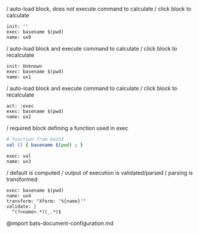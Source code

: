 / auto-load block, does not execute command to calculate
/ click block to calculate
```ux :[document_ux0]
init: ''
exec: basename $(pwd)
name: ux0
```
/ auto-load block and execute command to calculate
/ click block to recalculate
```ux :[document_ux1]
init: Unknown
exec: basename $(pwd)
name: ux1
```
/ auto-load block and execute command to calculate
/ click block to recalculate
```ux :[document_ux2]
act: :exec
exec: basename $(pwd)
name: ux2
```
/ required block defining a function used in exec
```bash :(bash3)
# function from bash3
val () { basename $(pwd) ; }
```
```ux :[document_ux3] +(bash3)
exec: val
name: ux3
```
/ default is computed
/ output of execution is validated/parsed
/ parsing is transformed
```ux :[document_ux4]
exec: basename $(pwd)
name: ux4
transform: "Xform: '%{name}'"
validate: |
  ^(?<name>.*)(_.*)$
```
@import bats-document-configuration.md